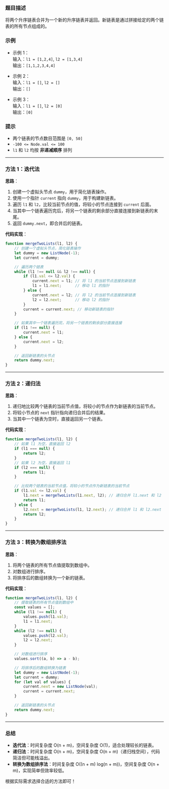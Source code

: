 ### 题目描述  
将两个升序链表合并为一个新的升序链表并返回。新链表是通过拼接给定的两个链表的所有节点组成的。

### 示例  
- 示例 1：  
  输入：`l1 = [1,2,4]`, `l2 = [1,3,4]`  
  输出：`[1,1,2,3,4,4]`  

- 示例 2：  
  输入：`l1 = []`, `l2 = []`  
  输出：`[]`  

- 示例 3：  
  输入：`l1 = []`, `l2 = [0]`  
  输出：`[0]`  

### 提示  
- 两个链表的节点数目范围是 `[0, 50]`  
- `-100 <= Node.val <= 100`  
- `l1` 和 `l2` 均按 **非递减顺序** 排列  

---

### 方法 1：迭代法  
**思路**：  
1. 创建一个虚拟头节点 `dummy`，用于简化链表操作。  
2. 使用一个指针 `current` 指向 `dummy`，用于构建新链表。  
3. 遍历 `l1` 和 `l2`，比较当前节点的值，将较小的节点连接到 `current` 后面。  
4. 当其中一个链表遍历完后，将另一个链表的剩余部分直接连接到新链表的末尾。  
5. 返回 `dummy.next`，即合并后的链表。

**代码实现**：  
```javascript
function mergeTwoLists(l1, l2) {
    // 创建一个虚拟头节点，简化链表操作
    let dummy = new ListNode(-1);
    let current = dummy;

    // 遍历两个链表
    while (l1 !== null && l2 !== null) {
        if (l1.val <= l2.val) {
            current.next = l1; // 将 l1 的当前节点连接到新链表
            l1 = l1.next;      // 移动 l1 的指针
        } else {
            current.next = l2; // 将 l2 的当前节点连接到新链表
            l2 = l2.next;      // 移动 l2 的指针
        }
        current = current.next; // 移动新链表的指针
    }

    // 如果其中一个链表遍历完，将另一个链表的剩余部分直接连接
    if (l1 !== null) {
        current.next = l1;
    } else {
        current.next = l2;
    }

    // 返回新链表的头节点
    return dummy.next;
}
```

---

### 方法 2：递归法  
**思路**：  
1. 递归地比较两个链表的当前节点值，将较小的节点作为新链表的当前节点。  
2. 将较小节点的 `next` 指针指向递归合并后的结果。  
3. 当其中一个链表为空时，直接返回另一个链表。  

**代码实现**：  
```javascript
function mergeTwoLists(l1, l2) {
    // 如果 l1 为空，直接返回 l2
    if (l1 === null) {
        return l2;
    }
    // 如果 l2 为空，直接返回 l1
    if (l2 === null) {
        return l1;
    }

    // 比较两个链表的当前节点值，将较小的节点作为新链表的当前节点
    if (l1.val <= l2.val) {
        l1.next = mergeTwoLists(l1.next, l2); // 递归合并 l1.next 和 l2
        return l1;
    } else {
        l2.next = mergeTwoLists(l1, l2.next); // 递归合并 l1 和 l2.next
        return l2;
    }
}
```

---

### 方法 3：转换为数组排序法  
**思路**：  
1. 将两个链表的所有节点值提取到数组中。  
2. 对数组进行排序。  
3. 将排序后的数组转换为一个新的链表。  

**代码实现**：  
```javascript
function mergeTwoLists(l1, l2) {
    // 提取链表的所有节点值到数组中
    const values = [];
    while (l1 !== null) {
        values.push(l1.val);
        l1 = l1.next;
    }
    while (l2 !== null) {
        values.push(l2.val);
        l2 = l2.next;
    }

    // 对数组进行排序
    values.sort((a, b) => a - b);

    // 将排序后的数组转换为链表
    let dummy = new ListNode(-1);
    let current = dummy;
    for (let val of values) {
        current.next = new ListNode(val);
        current = current.next;
    }

    // 返回新链表的头节点
    return dummy.next;
}
```

---

### 总结  
- **迭代法**：时间复杂度 O(n + m)，空间复杂度 O(1)，适合处理较长的链表。  
- **递归法**：时间复杂度 O(n + m)，空间复杂度 O(n + m)（递归栈空间），代码简洁但可能栈溢出。  
- **转换为数组排序法**：时间复杂度 O((n + m) log(n + m))，空间复杂度 O(n + m)，实现简单但效率较低。  

根据实际需求选择合适的方法即可！
